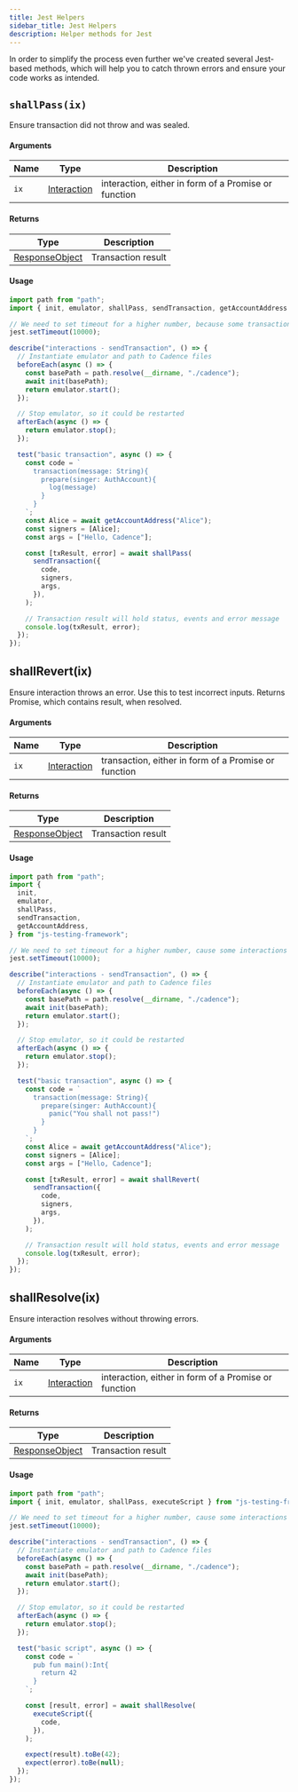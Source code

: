 ```yaml
---
title: Jest Helpers
sidebar_title: Jest Helpers
description: Helper methods for Jest
---
```


In order to simplify the process even further we've created several Jest-based methods, which will help you to catch
thrown errors and ensure your code works as intended.

## `shallPass(ix)`

Ensure transaction did not throw and was sealed.

#### Arguments

| Name | Type                              | Description                                          |
| ---- | --------------------------------- | ---------------------------------------------------- |
| `ix` | [Interaction](api.md#interaction) | interaction, either in form of a Promise or function |

#### Returns

| Type                                                                        | Description        |
| --------------------------------------------------------------------------- | ------------------ |
| [ResponseObject](https://docs.onflow.org/fcl/reference/api/#responseobject) | Transaction result |

#### Usage

```javascript
import path from "path";
import { init, emulator, shallPass, sendTransaction, getAccountAddress } from "flow-js-testing";

// We need to set timeout for a higher number, because some transactions might take up some time
jest.setTimeout(10000);

describe("interactions - sendTransaction", () => {
  // Instantiate emulator and path to Cadence files
  beforeEach(async () => {
    const basePath = path.resolve(__dirname, "./cadence");
    await init(basePath);
    return emulator.start();
  });

  // Stop emulator, so it could be restarted
  afterEach(async () => {
    return emulator.stop();
  });

  test("basic transaction", async () => {
    const code = `
      transaction(message: String){
        prepare(singer: AuthAccount){
          log(message)
        }
      }
    `;
    const Alice = await getAccountAddress("Alice");
    const signers = [Alice];
    const args = ["Hello, Cadence"];

    const [txResult, error] = await shallPass(
      sendTransaction({
        code,
        signers,
        args,
      }),
    );

    // Transaction result will hold status, events and error message
    console.log(txResult, error);
  });
});
```

## shallRevert(ix)

Ensure interaction throws an error. Use this to test incorrect inputs.
Returns Promise, which contains result, when resolved.

#### Arguments

| Name | Type                              | Description                                          |
| ---- | --------------------------------- | ---------------------------------------------------- |
| `ix` | [Interaction](api.md#interaction) | transaction, either in form of a Promise or function |

#### Returns

| Type                                                                        | Description        |
| --------------------------------------------------------------------------- | ------------------ |
| [ResponseObject](https://docs.onflow.org/fcl/reference/api/#responseobject) | Transaction result |

#### Usage

```javascript
import path from "path";
import {
  init,
  emulator,
  shallPass,
  sendTransaction,
  getAccountAddress,
} from "js-testing-framework";

// We need to set timeout for a higher number, cause some interactions might need more time
jest.setTimeout(10000);

describe("interactions - sendTransaction", () => {
  // Instantiate emulator and path to Cadence files
  beforeEach(async () => {
    const basePath = path.resolve(__dirname, "./cadence");
    await init(basePath);
    return emulator.start();
  });

  // Stop emulator, so it could be restarted
  afterEach(async () => {
    return emulator.stop();
  });

  test("basic transaction", async () => {
    const code = `
      transaction(message: String){
        prepare(singer: AuthAccount){
          panic("You shall not pass!")
        }
      }
    `;
    const Alice = await getAccountAddress("Alice");
    const signers = [Alice];
    const args = ["Hello, Cadence"];

    const [txResult, error] = await shallRevert(
      sendTransaction({
        code,
        signers,
        args,
      }),
    );

    // Transaction result will hold status, events and error message
    console.log(txResult, error);
  });
});
```

## shallResolve(ix)

Ensure interaction resolves without throwing errors.

#### Arguments

| Name | Type                              | Description                                          |
| ---- | --------------------------------- | ---------------------------------------------------- |
| `ix` | [Interaction](api.md#interaction) | interaction, either in form of a Promise or function |

#### Returns

| Type                                                                        | Description        |
| --------------------------------------------------------------------------- | ------------------ |
| [ResponseObject](https://docs.onflow.org/fcl/reference/api/#responseobject) | Transaction result |

#### Usage

```javascript
import path from "path";
import { init, emulator, shallPass, executeScript } from "js-testing-framework";

// We need to set timeout for a higher number, cause some interactions might need more time
jest.setTimeout(10000);

describe("interactions - sendTransaction", () => {
  // Instantiate emulator and path to Cadence files
  beforeEach(async () => {
    const basePath = path.resolve(__dirname, "./cadence");
    await init(basePath);
    return emulator.start();
  });

  // Stop emulator, so it could be restarted
  afterEach(async () => {
    return emulator.stop();
  });

  test("basic script", async () => {
    const code = `
      pub fun main():Int{
        return 42
      }
    `;

    const [result, error] = await shallResolve(
      executeScript({
        code,
      }),
    );

    expect(result).toBe(42);
    expect(error).toBe(null);
  });
});
```
